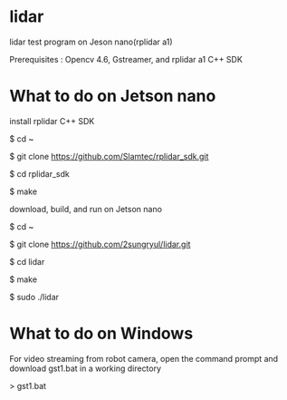 # lidar

lidar test program on Jeson nano(rplidar a1)

Prerequisites : Opencv 4.6, Gstreamer, and rplidar a1 C++ SDK

# What to do on Jetson nano

install rplidar C++ SDK

$ cd ~

$ git clone https://github.com/Slamtec/rplidar_sdk.git 

$ cd rplidar_sdk 

$ make

download, build, and run on Jetson nano

$ cd ~

$ git clone https://github.com/2sungryul/lidar.git

$ cd lidar

$ make

$ sudo ./lidar

# What to do on Windows
For video streaming from robot camera, open the command prompt and download gst1.bat in a working directory

\> gst1.bat
